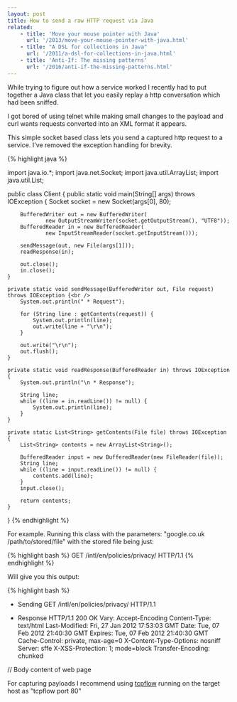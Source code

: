 ```yaml
---
layout: post
title: How to send a raw HTTP request via Java
related: 
    - title: 'Move your mouse pointer with Java'
      url: '/2013/move-your-mouse-pointer-with-java.html'
    - title: "A DSL for collections in Java"
      url: '/2011/a-dsl-for-collections-in-java.html'
    - title: 'Anti-If: The missing patterns'
      url: '/2016/anti-if-the-missing-patterns.html'
---
```

<p>While trying to figure out how a service worked I recently had to put together a Java class that let you easily replay a http conversation which had been sniffed.</p>
<p>I got bored of using telnet while making small changes to the payload and curl wants requests converted into an XML format it appears.</p>
<p>This simple socket based class lets you send a captured http request to a service.  I've removed the exception handling for brevity.</p>

{% highlight java %}

import java.io.*;
import java.net.Socket;
import java.util.ArrayList;
import java.util.List;

public class Client {
    public static void main(String[] args) throws IOException {
        Socket socket = new Socket(args[0], 80);
        
        BufferedWriter out = new BufferedWriter(
                new OutputStreamWriter(socket.getOutputStream(), "UTF8"));
        BufferedReader in = new BufferedReader(
                new InputStreamReader(socket.getInputStream()));
                
        sendMessage(out, new File(args[1]));
        readResponse(in);
        
        out.close();
        in.close();
    }
    
    private static void sendMessage(BufferedWriter out, File request) throws IOException {<br />
        System.out.println(" * Request");
        
        for (String line : getContents(request)) {
            System.out.println(line);
            out.write(line + "\r\n");
        }
        
        out.write("\r\n");
        out.flush();
    }
    
    private static void readResponse(BufferedReader in) throws IOException {
        System.out.println("\n * Response");
        
        String line;
        while ((line = in.readLine()) != null) {
            System.out.println(line);
        }
    }
    
    private static List<String> getContents(File file) throws IOException {
        List<String> contents = new ArrayList<String>();
        
        BufferedReader input = new BufferedReader(new FileReader(file));
        String line;
        while ((line = input.readLine()) != null) {
            contents.add(line);
        }
        input.close();
        
        return contents;
    }
}
{% endhighlight %}

<p>For example.  Running this class with the parameters: "google.co.uk /path/to/stored/file" with the stored file being just:</p>
{% highlight bash %}
GET /intl/en/policies/privacy/ HTTP/1.1
{% endhighlight %}

<p>Will give you this output:</p>

{% highlight bash %}
 * Sending
GET /intl/en/policies/privacy/ HTTP/1.1

* Response
HTTP/1.1 200 OK
Vary: Accept-Encoding
Content-Type: text/html
Last-Modified: Fri, 27 Jan 2012 17:53:03 GMT
Date: Tue, 07 Feb 2012 21:40:30 GMT
Expires: Tue, 07 Feb 2012 21:40:30 GMT
Cache-Control: private, max-age=0
X-Content-Type-Options: nosniff
Server: sffe
X-XSS-Protection: 1; mode=block
Transfer-Encoding: chunked

// Body content of web page
<!DOCTYPE html
{% endhighlight %}

<p>For capturing payloads I recommend using <a href="http://afflib.org/software/tcpflow">tcpflow</a> running on the target host as "tcpflow port 80"</p>
